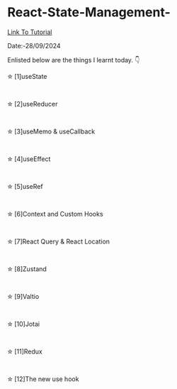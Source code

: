 # React-State-Management-

<a href = "https://www.youtube.com/watch?v=-bEzt5ISACA"> Link To Tutorial </a>
<br>

Date:-28/09/2024 
<br>

Enlisted below are the things I learnt today. 👇
<br>

✮ [1]useState

<br>


✮ [2]useReducer

<br>


✮ [3]useMemo & useCallback

<br>


✮ [4]useEffect

<br>

✮ [5]useRef

<br>


✮ [6]Context and Custom Hooks

<br>


✮ [7]React Query & React Location

<br>

✮ [8]Zustand

<br>


✮ [9]Valtio

<br>


✮ [10]Jotai

<br>


✮ [11]Redux

<br>


✮ [12]The new use hook

<br>

 